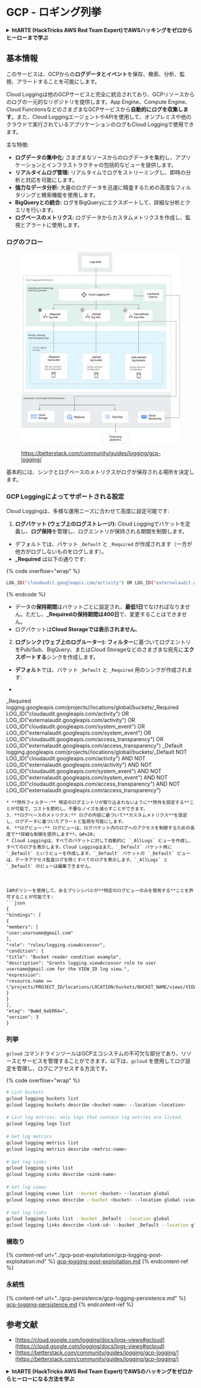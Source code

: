 # GCP - ロギング列挙

<details>

<summary><strong>htARTE (HackTricks AWS Red Team Expert)でAWSハッキングをゼロからヒーローまで学ぶ</strong></summary>

HackTricksをサポートする他の方法:

* **HackTricksにあなたの会社を広告したい**、または**HackTricksをPDFでダウンロードしたい**場合は、[**サブスクリプションプラン**](https://github.com/sponsors/carlospolop)をチェックしてください！
* [**公式PEASS & HackTricksグッズ**](https://peass.creator-spring.com)を入手する
* [**The PEASS Family**](https://opensea.io/collection/the-peass-family)を発見し、独占的な[**NFTs**](https://opensea.io/collection/the-peass-family)のコレクションをチェックする
* 💬 [**Discordグループ**](https://discord.gg/hRep4RUj7f)に**参加する**か、[**テレグラムグループ**](https://t.me/peass)に参加するか、**Twitter** 🐦 [**@carlospolopm**](https://twitter.com/carlospolopm)を**フォローする**。
* **HackTricks**と[**HackTricks Cloud**](https://github.com/carlospolop/hacktricks-cloud)のgithubリポジトリにPRを提出して、あなたのハッキングのコツを共有する。

</details>

## 基本情報

このサービスは、GCPからの**ログデータとイベント**を保存、検索、分析、監視、アラートすることを可能にします。

Cloud Loggingは他のGCPサービスと完全に統合されており、GCPリソースからのログの一元的なリポジトリを提供します。App Engine、Compute Engine、Cloud FunctionsなどのさまざまなGCPサービスから**自動的にログを収集します**。また、Cloud LoggingエージェントやAPIを使用して、オンプレミスや他のクラウドで実行されているアプリケーションのログもCloud Loggingで使用できます。

主な特徴:

* **ログデータの集中化:** さまざまなソースからのログデータを集約し、アプリケーションとインフラストラクチャの包括的なビューを提供します。
* **リアルタイムログ管理:** リアルタイムでログをストリーミングし、即時の分析と対応を可能にします。
* **強力なデータ分析:** 大量のログデータを迅速に精査するための高度なフィルタリングと検索機能を使用します。
* **BigQueryとの統合:** ログをBigQueryにエクスポートして、詳細な分析とクエリを行います。
* **ログベースのメトリクス:** ログデータからカスタムメトリクスを作成し、監視とアラートに使用します。

### ログのフロー

<figure><img src="../../../.gitbook/assets/image.png" alt=""><figcaption><p><a href="https://betterstack.com/community/guides/logging/gcp-logging/">https://betterstack.com/community/guides/logging/gcp-logging/</a></p></figcaption></figure>

基本的には、シンクとログベースのメトリクスがログが保存される場所を決定します。

### GCP Loggingによってサポートされる設定

Cloud Loggingは、多様な運用ニーズに合わせて高度に設定可能です:

1. **ログバケット (ウェブ上のログストレージ):** Cloud Loggingでバケットを定義し、**ログ保持**を管理し、ログエントリが保持される期間を制御します。
* デフォルトでは、バケット `_Default` と `_Required` が作成されます（一方が他方がログしないものをログします）。
*   **\_Required** は以下の通りです:

{% code overflow="wrap" %}
```bash
LOG_ID("cloudaudit.googleapis.com/activity") OR LOG_ID("externalaudit.googleapis.com/activity") OR LOG_ID("cloudaudit.googleapis.com/system_event") OR LOG_ID("externalaudit.googleapis.com/system_event") OR LOG_ID("cloudaudit.googleapis.com/access_transparency") OR LOG_ID("externalaudit.googleapis.com/access_transparency")
```
{% endcode %}
* データの**保持期間**はバケットごとに設定され、**最低1日**でなければなりません。ただし、**\_Requiredの保持期間は400日**で、変更することはできません。
* ログバケットは**Cloud Storageでは表示されません**。
2. **ログシンク (ウェブ上のログルーター):** **フィルター**に基づいてログエントリをPub/Sub、BigQuery、またはCloud Storageなどのさまざまな宛先に**エクスポートする**シンクを作成します。
* **デフォルト**では、バケット `_Default` と `_Required` 用のシンクが作成されます:
* ```bash
_Required  logging.googleapis.com/projects/<proj-name>/locations/global/buckets/_Required  LOG_ID("cloudaudit.googleapis.com/activity") OR LOG_ID("externalaudit.googleapis.com/activity") OR LOG_ID("cloudaudit.googleapis.com/system_event") OR LOG_ID("externalaudit.googleapis.com/system_event") OR LOG_ID("cloudaudit.googleapis.com/access_transparency") OR LOG_ID("externalaudit.googleapis.com/access_transparency")
_Default   logging.googleapis.com/projects/<proj-name>/locations/global/buckets/_Default   NOT LOG_ID("cloudaudit.googleapis.com/activity") AND NOT LOG_ID("externalaudit.googleapis.com/activity") AND NOT LOG_ID("cloudaudit.googleapis.com/system_event") AND NOT LOG_ID("externalaudit.googleapis.com/system_event") AND NOT LOG_ID("cloudaudit.googleapis.com/access_transparency") AND NOT LOG_ID("externalaudit.googleapis.com/access_transparency")
```
* **除外フィルター:** 特定のログエントリが取り込まれないように**除外を設定する**ことが可能で、コストを節約し、不要なノイズを減らすことができます。
3. **ログベースのメトリクス:** ログの内容に基づいて**カスタムメトリクス**を設定し、ログデータに基づいたアラートと監視を可能にします。
4. **ログビュー:** ログビューは、ログバケット内のログへのアクセスを制御するための高度で**詳細な制御を提供します**。&#x20;
* Cloud Loggingは、すべてのバケットに対して自動的に `_AllLogs` ビューを作成し、すべてのログを表示します。Cloud Loggingはまた、`_Default` バケット用に `_Default` というビューを作成します。`_Default` バケットの `_Default` ビューは、データアクセス監査ログを除くすべてのログを表示します。`_AllLogs` と `_Default` のビューは編集できません。



IAMポリシーを使用して、あるプリンシパルが**特定のログビューのみを使用する**ことを許可することが可能です:
```json
{
"bindings": [
{
"members": [
"user:username@gmail.com"
],
"role": "roles/logging.viewAccessor",
"condition": {
"title": "Bucket reader condition example",
"description": "Grants logging.viewAccessor role to user username@gmail.com for the VIEW_ID log view.",
"expression":
"resource.name == \"projects/PROJECT_ID/locations/LOCATION/buckets/BUCKET_NAME/views/VIEW_ID\""
}
}
],
"etag": "BwWd_6eERR4=",
"version": 3
}
```
### 列挙

`gcloud` コマンドラインツールはGCPエコシステムの不可欠な部分であり、リソースとサービスを管理することができます。以下は、`gcloud` を使用してログ設定を管理し、ログにアクセスする方法です。

{% code overflow="wrap" %}
```bash
# List buckets
gcloud logging buckets list
gcloud logging buckets describe <bucket-name> --location <location>

# List log entries: only logs that contain log entries are listed.
gcloud logging logs list

# Get log metrics
gcloud logging metrics list
gcloud logging metrics describe <metric-name>

# Get log sinks
gcloud logging sinks list
gcloud logging sinks describe <sink-name>

# Get log views
gcloud logging views list --bucket <bucket> --location global
gcloud logging views describe --bucket <bucket> --location global <view-id> # view-id is usually the same as the bucket name

# Get log links
gcloud logging links list --bucket _Default --location global
gcloud logging links describe <link-id> --bucket _Default --location global
```
### 横取り

{% content-ref url="../gcp-post-exploitation/gcp-logging-post-exploitation.md" %}
[gcp-logging-post-exploitation.md](../gcp-post-exploitation/gcp-logging-post-exploitation.md)
{% endcontent-ref %}

### 永続性

{% content-ref url="../gcp-persistence/gcp-logging-persistence.md" %}
[gcp-logging-persistence.md](../gcp-persistence/gcp-logging-persistence.md)
{% endcontent-ref %}

## 参考文献

* [https://cloud.google.com/logging/docs/logs-views#gcloud](https://cloud.google.com/logging/docs/logs-views#gcloud)
* [https://betterstack.com/community/guides/logging/gcp-logging/](https://betterstack.com/community/guides/logging/gcp-logging/)

<details>

<summary><strong>htARTE (HackTricks AWS Red Team Expert)でAWSのハッキングをゼロからヒーローになる方法を学ぶ</strong></summary>

HackTricksをサポートする他の方法:

* **HackTricksにあなたの会社を広告したい**、または**HackTricksをPDFでダウンロードしたい**場合は、[**サブスクリプションプラン**](https://github.com/sponsors/carlospolop)をチェックしてください！
* [**公式のPEASS & HackTricksグッズ**](https://peass.creator-spring.com)を手に入れる
* [**The PEASS Family**](https://opensea.io/collection/the-peass-family)を発見する、私たちの独占的な[**NFTs**](https://opensea.io/collection/the-peass-family)のコレクション
* 💬 [**Discordグループ**](https://discord.gg/hRep4RUj7f)や[**テレグラムグループ**](https://t.me/peass)に**参加する**か、**Twitter** 🐦 [**@carlospolopm**](https://twitter.com/carlospolopm)で**フォローする**。
* [**HackTricks**](https://github.com/carlospolop/hacktricks)と[**HackTricks Cloud**](https://github.com/carlospolop/hacktricks-cloud)のgithubリポジトリにPRを提出して、あなたのハッキングのコツを**共有する**。

</details>
